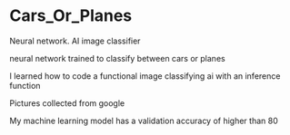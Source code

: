 # Cars_Or_Planes
Neural network. AI image classifier

neural network trained to classify between cars or planes 

I learned how to code a functional image classifying ai with an inference function

Pictures collected from google

My machine learning model has a validation accuracy of higher than 80
